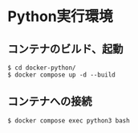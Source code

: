 # Python実行環境

## コンテナのビルド、起動

```
$ cd docker-python/
$ docker compose up -d --build
```
## コンテナへの接続

```
$ docker compose exec python3 bash
```
